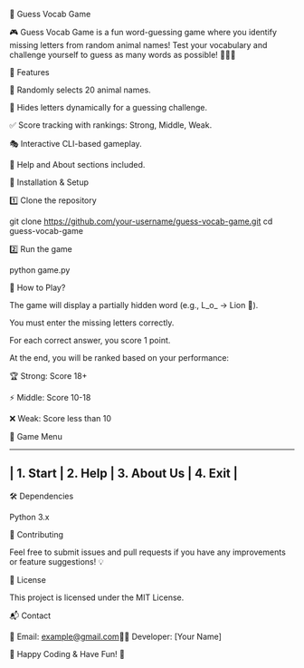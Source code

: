 🐾 Guess Vocab Game

    

🎮 Guess Vocab Game is a fun word-guessing game where you identify missing letters from random animal names! Test your vocabulary and challenge yourself to guess as many words as possible! 🦁🐯🐶

📜 Features

🔀 Randomly selects 20 animal names.

🔡 Hides letters dynamically for a guessing challenge.

✅ Score tracking with rankings: Strong, Middle, Weak.

🎭 Interactive CLI-based gameplay.

📖 Help and About sections included.

🚀 Installation & Setup

1️⃣ Clone the repository

 git clone https://github.com/your-username/guess-vocab-game.git
 cd guess-vocab-game

2️⃣ Run the game

python game.py

🎲 How to Play?

The game will display a partially hidden word (e.g., L_o_ → Lion 🦁).

You must enter the missing letters correctly.

For each correct answer, you score 1 point.

At the end, you will be ranked based on your performance:

🏆 Strong: Score 18+

⚡ Middle: Score 10-18

❌ Weak: Score less than 10

📘 Game Menu

---------------------------------------------------------
| 1. Start  | 2. Help  | 3. About Us  | 4. Exit |
---------------------------------------------------------

🛠 Dependencies

Python 3.x

🤝 Contributing

Feel free to submit issues and pull requests if you have any improvements or feature suggestions! 💡

📜 License

This project is licensed under the MIT License.

📬 Contact

📧 Email: example@gmail.com👨‍💻 Developer: [Your Name]

💙 Happy Coding & Have Fun! 🎉